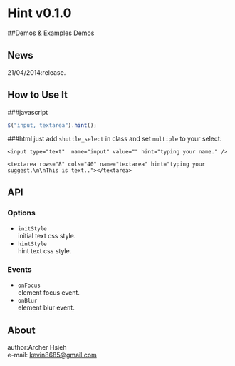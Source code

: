Hint v0.1.0
============
##Demos & Examples
[Demos](http://archerhsieh.webuda.com/jquery-hint/examples/)

## News
21/04/2014:release.

## How to Use It
###javascript
``` javascript
$("input, textarea").hint();
```
###html
just add `shuttle_select` in class and set `multiple` to your select.
```
<input type="text"  name="input" value="" hint="typing your name." />
```
```
<textarea rows="8" cols="40" name="textarea" hint="typing your suggest.\n\nThis is text.."></textarea>
```
## API
### Options
- `initStyle` <br/>initial text css style.
- `hintStyle` <br/>hint text css style.

### Events
- `onFocus` <br/>element focus event.
- `onBlur` <br/>element blur event.

## About
author:Archer Hsieh<br/>
e-mail: kevin8685@gmail.com

